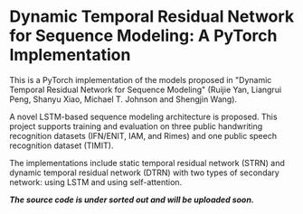 Dynamic Temporal Residual Network for Sequence Modeling: A PyTorch Implementation
=================================================================================
This is a PyTorch implementation of the models proposed in "Dynamic Temporal Residual Network for Sequence Modeling" (Ruijie Yan, Liangrui Peng, Shanyu Xiao, Michael T. Johnson and Shengjin Wang).

A novel LSTM-based sequence modeling architecture is proposed. This project supports training and evaluation on three public handwriting recognition datasets (IFN/ENIT, IAM, and Rimes) and one public speech recognition dataset (TIMIT).

The implementations include static temporal residual network (STRN) and dynamic temporal residual network (DTRN) with two types of secondary network: using LSTM and using self-attention.

***The source code is under sorted out and will be uploaded soon.***
